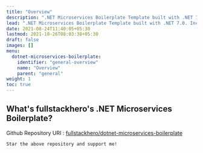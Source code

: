 ```yaml
---
title: "Overview"
description: ".NET Microservices Boilerplate Template built with .NET 7.0. Incorporates the most essential Packages your projects will ever need. Follows Clean Architecture Principles."
lead: ".NET Microservices Boilerplate Template built with .NET 7.0. Incorporates the most essential Packages your projects will ever need. Follows Clean Architecture Principles."
date: 2021-08-24T11:40:05+05:30
lastmod: 2021-10-26T08:03:38+05:30
draft: false
images: []
menu:
  dotnet-microservices-boilerplate:
    identifier: "general-overview"
    name: "Overview"
    parent: "general"
weight: 1
toc: true
---
```


## What's fullstackhero's .NET Microservices Boilerplate?

Github Repository URI : [fullstackhero/dotnet-microservices-boilerplate](https://github.com/fullstackhero/dotnet-microservices-boilerplate)

`Star the above repository and support me!`
